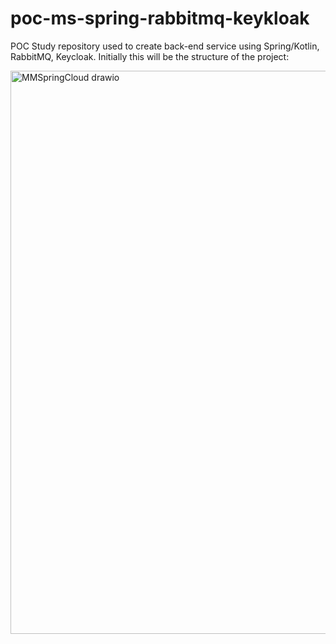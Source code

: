 # poc-ms-spring-rabbitmq-keykloak
POC Study repository used to create back-end service using Spring/Kotlin, RabbitMQ, Keycloak.
Initially this will be the structure of the project:


<img width="661" height="901" alt="MMSpringCloud drawio" src="https://github.com/user-attachments/assets/5bc302e0-3437-4ec4-abf2-4622fca6b794" />
